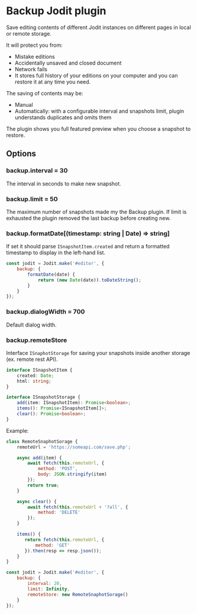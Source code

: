 # Backup Jodit plugin

Save editing contents of different Jodit instances on different pages in local or remote storage.

It will protect you from:

* Mistake editions
* Accidentally unsaved and closed document
* Network fails
* It stores full history of your editions on your computer and you can restore it at any time you need.

The saving of contents may be:

* Manual
* Automatically: with a configurable interval and snapshots limit, plugin understands duplicates and omits them

The plugin shows you full featured preview when you choose a snapshot to restore.

## Options

### backup.interval = 30

The interval in seconds to make new snapshot.

### backup.limit = 50

The maximum number of snapshots made my the Backup plugin.
If limit is exhausted the plugin removed the last backup before creating new.

### backup.formatDate[(timestamp: string | Date) => string]

If set it should parse `ISnapshotItem.created` and return a formatted timestamp to display in the left-hand list.

```js
const jodit = Jodit.make('#editor', {
    backup: {
        formatDate(date) {
            return (new Date(date)).toDateString();
        }
    }
});
```

### backup.dialogWidth = 700

Default dialog width.

### backup.remoteStore

Interface `ISnaphotStorage` for saving your snapshots inside another storage (ex. remote rest API).

```typescript
interface ISnapshotItem {
    created: Date;
    html: string;
}

interface ISnapshotStorage {
    add(item: ISnapshotItem): Promise<boolean>;
    items(): Promise<ISnapshotItem[]>;
    clear(): Promise<boolean>;
}
```

Example:
```js
class RemoteSnaphotSorage {
    remoteUrl = 'https://someapi.com/save.php';

    async add(item) {
        await fetch(this.remoteUrl, {
            method: 'POST',
            body: JSON.stringify(item)
        });
        return true;
    }

    async clear() {
        await fetch(this.remoteUrl + '?all', {
            method: 'DELETE'
        });
    }

    items() {
       return fetch(this.remoteUrl, {
           method: 'GET'
       }).then(resp => resp.json());
    }
}

const jodit = Jodit.make('#editor', {
    backup: {
        interval: 20,
        limit: Infinity,
        remoteStore: new RemoteSnaphotSorage()
    }
});
```
